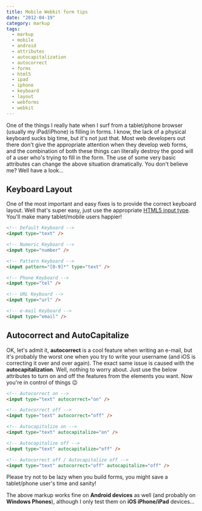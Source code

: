 ```yaml
---
title: Mobile Webkit form tips
date: "2012-04-19"
category: markup
tags:
  - markup
  - mobile
  - android
  - attributes
  - autocapitalization
  - autocorrect
  - forms
  - html5
  - ipad
  - iphone
  - keyboard
  - layout
  - webforms
  - webkit
---
```


One of the things I really hate when I surf from a tablet/phone browser (usually my iPad/iPhone) is filling in forms. I know, the lack of a physical keyboard sucks big time, but it's not just that. Most web developers out there don't give the appropriate attention when they develop web forms, and the combination of both these things can literally destroy the good will of a user who's trying to fill in the form. The use of some very basic attributes can change the above situation dramatically. You don't believe me? Well have a look...

## Keyboard Layout

One of the most important and easy fixes is to provide the correct keyboard layout. Well that's super easy, just use the appropriate [HTML5 input type](http://www.html5rocks.com/en/tutorials/forms/html5forms/#toc-inputs-attributes-types "MAKING FORMS FABULOUS WITH HTML5"). You'll make many tablet/mobile users happier!

```html
<!-- Default Keyboard -->
<input type="text" />

<!-- Numeric Keyboard -->
<input type="number" />

<!-- Pattern Keyboard -->
<input pattern="[0-9]*" type="text" />

<!-- Phone Keyboard -->
<input type="tel" />

<!-- URL Keyboard -->
<input type="url" />

<!-- e-mail Keyboard -->
<input type="email" />
```

## Autocorrect and AutoCapitalize

OK, let's admit it, **autocorrect** is a cool feature when writing an e-mail, but it's probably the worst one when you try to write your username (and iOS is correcting it over and over again). The exact same issue is caused with the **autocapitalization**. Well, nothing to worry about. Just use the below attributes to turn on and off the features from the elements you want. Now you're in control of things 😉

```html
<!-- Autocorrect on -->
<input type="text" autocorrect="on" />

<!-- Autocorrect off -->
<input type="text" autocorrect="off" />

<!-- Autocapitalize on -->
<input type="text" autocapitalize="on" />

<!-- Autocapitalize off -->
<input type="text" autocapitalize="off" />

<!-- Autocorrect off / Autocapitalize off -->
<input type="text" autocorrect="off" autocapitalize="off" />
```

Please try not to be lazy when you build forms, you might save a tablet/phone user's time and sanity!

The above markup works fine on **Android devices** as well (and probably on **Windows Phones**), although I only test them on **iOS iPhone/iPad** devices...
